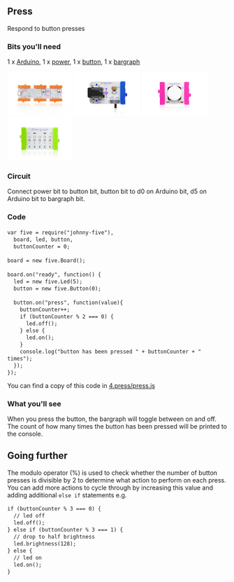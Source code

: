 ## Press

Respond to button presses

### Bits you'll need

1 x [Arduino](http://littlebits.cc/bits/arduino), 1 x [power](http://littlebits.cc/bits/littlebits-power), 1 x [button](http://littlebits.cc/bits/button), 1 x [bargraph](http://littlebits.cc/bits/bargraph)

![image](../images/arduino.jpg)
![image](../images/power.jpg)
![image](../images/button.jpg)
![image](../images/bargraph.jpg)

### Circuit

Connect power bit to button bit, button bit to d0 on Arduino bit, d5 on Arduino bit to bargraph bit.

### Code

    var five = require("johnny-five"), 
      board, led, button,
      buttonCounter = 0;

    board = new five.Board();

    board.on("ready", function() {
      led = new five.Led(5);
      button = new five.Button(0);

      button.on("press", function(value){
        buttonCounter++;
        if (buttonCounter % 2 === 0) {
          led.off();
        } else {
          led.on();
        }
        console.log("button has been pressed " + buttonCounter + " times");
      });
    });

You can find a copy of this code in [4.press/press.js](./press.js)

### What you'll see

When you press the button, the bargraph will toggle between on and off. The count of how many times the button has been pressed will be printed to the console.

## Going further

The modulo operator (%) is used to check whether the number of button presses is divisible by 2 to determine what action to perform on each press. You can add more actions to cycle through by increasing this value and adding additional `else if` statements e.g.

    if (buttonCounter % 3 === 0) {
      // led off
      led.off();
    } else if (buttonCounter % 3 === 1) {
      // drop to half brightness
      led.brightness(128);
    } else {
      // led on
      led.on();
    }